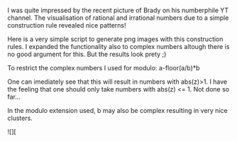 I was quite impressed by the recent picture of Brady on his numberphile YT
channel. The visualisation of rational and irrational numbers due to a simple
construction rule revealed nice patterns!

Here is a very simple script to generate png images with this construction
rules. I expanded the functionality also to complex numbers altough there is
no good argument for this. But the results look prety ;)

To restrict the complex numbers I used for modulo: a-floor(a/b)*b

One can imediately see that this will result in numbers with abs(z)>1.
I have the feeling that one should only take numbers with abs(z) <= 1.
Not done so far...

In the modulo extension used, b may also be complex resulting in very nice
clusters.

![][